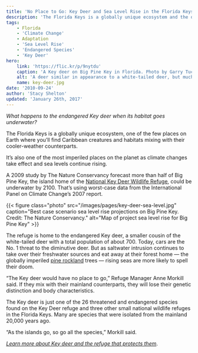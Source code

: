 ```yaml
---
title: 'No Place to Go: Key Deer and Sea Level Rise in the Florida Keys'
description: 'The Florida Keys is a globally unique ecosystem and the only home in the world to the endangered Key deer. But some projections show that these islands could be underwater by 2100.'
tags:
    - Florida
    - 'Climate Change'
    - Adaptation
    - 'Sea Level Rise'
    - 'Endangered Species'
    - 'Key Deer'
hero:
    link: 'https://flic.kr/p/9nytdu'
    caption: 'A Key deer on Big Pine Key in Florida. Photo by Garry Tucker, USFWS.'
    alt: 'A deer similar in appearance to a white-tailed deer, but much smaller in size'
    name: key-deer.jpg
date: '2010-09-24'
author: 'Stacy Shelton'
updated: 'January 26th, 2017'
---
```


*What happens to the endangered Key deer when its habitat goes underwater?*

The Florida Keys is a globally unique ecosystem, one of the few places on Earth where you’ll find Caribbean creatures and habitats mixing with their cooler-weather counterparts.

It’s also one of the most imperiled places on the planet as climate changes take effect and sea levels continue rising.

A 2009 study by The Nature Conservancy forecast more than half of Big Pine Key, the island home of the [National Key Deer Wildlife Refuge](http://www.fws.gov/refuge/National_Key_Deer_Refuge/), could be underwater by 2100. That’s using worst-case data from the International Panel on Climate Change’s 2007 report.

{{< figure class="photo" src="/images/pages/key-deer-sea-level.jpg" caption="Best case scenario sea level rise projections on Big Pine Key. Credit: The Nature Conservancy." alt="Map of project sea level rise for Big Pine Key" >}}

The refuge is home to the endangered Key deer, a smaller cousin of the white-tailed deer with a total population of about 700. Today, cars are the No. 1 threat to the diminutive deer. But as saltwater intrusion continues to take over their freshwater sources and eat away at their forest home &mdash; the globally imperiled [pine rockland](/pdf/recovery-plan/pine-rocklands.pdf) trees &mdash; rising seas are more likely to spell their doom.

“The Key deer would have no place to go,” Refuge Manager Anne Morkill said. If they mix with their mainland counterparts, they will lose their genetic distinction and body characteristics.

The Key deer is just one of the 26 threatened and endangered species found on the Key Deer refuge and three other small national wildlife refuges in the Florida Keys. Many are species that were isolated from the mainland 20,000 years ago.

“As the islands go, so go all the species,” Morkill said.

*[Learn more about Key deer and the refuge that protects them](http://www.fws.gov/refuge/National_Key_Deer_Refuge/)*.
